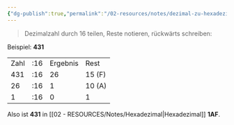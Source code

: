 ```yaml
---
{"dg-publish":true,"permalink":"/02-resources/notes/dezimal-zu-hexadezimal/","tags":["mathe/hexadezimal"],"noteIcon":"","updated":"2025-09-05T10:12:28.000+02:00"}
---
```


>Dezimalzahl durch 16 teilen, Reste notieren, rückwärts schreiben:

Beispiel: **431**

|   |   |   |   |
|---|---|---|---|
|Zahl|:16|Ergebnis|Rest|
|431|:16|26|15 (F)|
|26|:16|1|10 (A)|
|1|:16|0|1|

Also ist **431** in [[02 - RESOURCES/Notes/Hexadezimal\|Hexadezimal]] **1AF**.